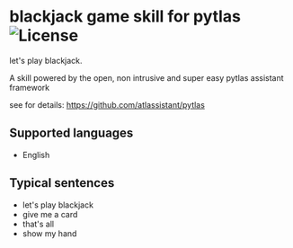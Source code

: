 blackjack game skill for pytlas ![License]( https://img.shields.io/badge/License-GPL%20v3-blue.svg)
===============================

let's play blackjack.

A skill powered by the open, non intrusive and super easy  pytlas assistant framework 

see for details: https://github.com/atlassistant/pytlas

Supported languages
-------------------
- English

Typical sentences
-----------------
- let's play blackjack
- give me a card
- that's all
- show my hand
